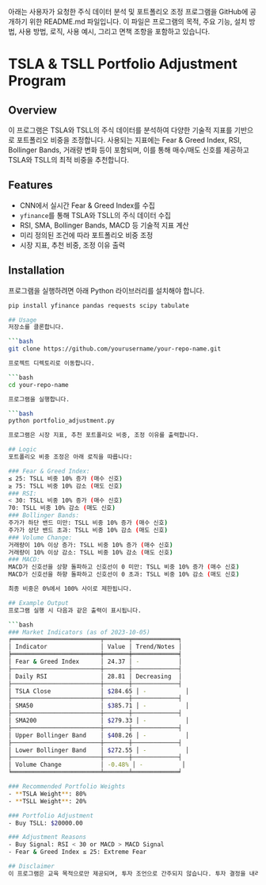 아래는 사용자가 요청한 주식 데이터 분석 및 포트폴리오 조정 프로그램을 GitHub에 공개하기 위한 README.md 파일입니다. 이 파일은 프로그램의 목적, 주요 기능, 설치 방법, 사용 방법, 로직, 사용 예시, 그리고 면책 조항을 포함하고 있습니다.

# TSLA & TSLL Portfolio Adjustment Program

## Overview
이 프로그램은 TSLA와 TSLL의 주식 데이터를 분석하여 다양한 기술적 지표를 기반으로 포트폴리오 비중을 조정합니다. 사용되는 지표에는 Fear & Greed Index, RSI, Bollinger Bands, 거래량 변화 등이 포함되며, 이를 통해 매수/매도 신호를 제공하고 TSLA와 TSLL의 최적 비중을 추천합니다.

## Features
- CNN에서 실시간 Fear & Greed Index를 수집
- `yfinance`를 통해 TSLA와 TSLL의 주식 데이터 수집
- RSI, SMA, Bollinger Bands, MACD 등 기술적 지표 계산
- 미리 정의된 조건에 따라 포트폴리오 비중 조정
- 시장 지표, 추천 비중, 조정 이유 출력

## Installation
프로그램을 실행하려면 아래 Python 라이브러리를 설치해야 합니다.

```bash
pip install yfinance pandas requests scipy tabulate

## Usage
저장소를 클론합니다.

```bash
git clone https://github.com/yourusername/your-repo-name.git

프로젝트 디렉토리로 이동합니다.

```bash
cd your-repo-name

프로그램을 실행합니다.

```bash
python portfolio_adjustment.py

프로그램은 시장 지표, 추천 포트폴리오 비중, 조정 이유를 출력합니다.

## Logic
포트폴리오 비중 조정은 아래 로직을 따릅니다:

### Fear & Greed Index:
≤ 25: TSLL 비중 10% 증가 (매수 신호)
≥ 75: TSLL 비중 10% 감소 (매도 신호)
### RSI:
< 30: TSLL 비중 10% 증가 (매수 신호)
70: TSLL 비중 10% 감소 (매도 신호)
### Bollinger Bands:
주가가 하단 밴드 미만: TSLL 비중 10% 증가 (매수 신호)
주가가 상단 밴드 초과: TSLL 비중 10% 감소 (매도 신호)
### Volume Change:
거래량이 10% 이상 증가: TSLL 비중 10% 증가 (매수 신호)
거래량이 10% 이상 감소: TSLL 비중 10% 감소 (매도 신호)
### MACD:
MACD가 신호선을 상향 돌파하고 신호선이 0 미만: TSLL 비중 10% 증가 (매수 신호)
MACD가 신호선을 하향 돌파하고 신호선이 0 초과: TSLL 비중 10% 감소 (매도 신호)

최종 비중은 0%에서 100% 사이로 제한됩니다.

## Example Output
프로그램 실행 시 다음과 같은 출력이 표시됩니다.

```bash
### Market Indicators (as of 2023-10-05)
╒═════════════════════════╤═══════╤═════════════╕
│ Indicator               │ Value │ Trend/Notes │
╞═════════════════════════╪═══════╪═════════════╡
│ Fear & Greed Index      │ 24.37 │ -           │
├─────────────────────────┼───────┼─────────────┤
│ Daily RSI               │ 28.81 │ Decreasing  │
├─────────────────────────┼───────┼─────────────┤
│ TSLA Close              │ $284.65 │ -           │
├─────────────────────────┼───────┼─────────────┤
│ SMA50                   │ $385.71 │ -           │
├─────────────────────────┼───────┼─────────────┤
│ SMA200                  │ $279.33 │ -           │
├─────────────────────────┼───────┼─────────────┤
│ Upper Bollinger Band    │ $408.26 │ -           │
├─────────────────────────┼───────┼─────────────┤
│ Lower Bollinger Band    │ $272.55 │ -           │
├─────────────────────────┼───────┼─────────────┤
│ Volume Change           │ -0.48% │ -           │
╘═════════════════════════╧═══════╧═════════════╛

### Recommended Portfolio Weights
- **TSLA Weight**: 80%
- **TSLL Weight**: 20%

### Portfolio Adjustment
- Buy TSLL: $20000.00

### Adjustment Reasons
- Buy Signal: RSI < 30 or MACD > MACD Signal
- Fear & Greed Index ≤ 25: Extreme Fear

## Disclaimer
이 프로그램은 교육 목적으로만 제공되며, 투자 조언으로 간주되지 않습니다. 투자 결정을 내리기 전에 반드시 금융 전문가와 상담하시기 바랍니다.
